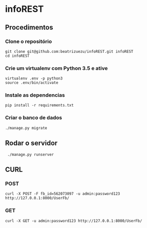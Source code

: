 # infoREST

## Procedimentos
### Clone o repositório

```console
git clone git@github.com:beatrizuezu/infoREST.git infoREST
cd infoREST
```

### Crie um virtualenv com Python 3.5 e ative
```console
virtualenv .env -p python3
source .env/bin/activate
```
### Instale as dependencias
```console
pip install -r requirements.txt
```

### Criar o banco de dados
```console
./manage.py migrate
```
## Rodar o servidor
```console
 ./manage.py runserver
 ```

## CURL

### POST
 ```console
 curl -X POST -F fb_id=562073097 -u admin:password123 http://127.0.0.1:8000/UserFb/
  ```

### GET
 ```console
 curl -X GET -u admin:password123 http://127.0.0.1:8000/UserFb/
  ```
